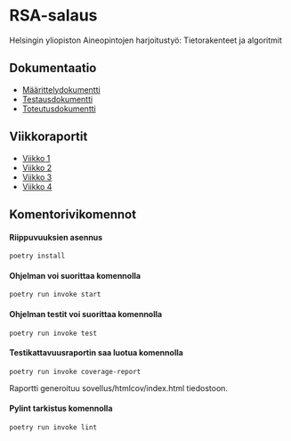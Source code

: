 # RSA-salaus

Helsingin yliopiston Aineopintojen harjoitustyö: Tietorakenteet ja algoritmit

## Dokumentaatio

- [Määrittelydokumentti](https://github.com/ItsTuukka/RSA-salaus_tiralabra/blob/master/dokumentaatio/maarittelydukumentti.md)
- [Testausdokumentti](https://github.com/ItsTuukka/RSA-salaus_tiralabra/blob/master/dokumentaatio/testausdokumentti.md)
- [Toteutusdokumentti](https://github.com/ItsTuukka/RSA-salaus_tiralabra/blob/master/dokumentaatio/toteutusdokumentti.md)

## Viikkoraportit

- [Viikko 1](https://github.com/ItsTuukka/RSA-salaus_tiralabra/blob/master/dokumentaatio/viikkoraportti1.md)
- [Viikko 2](https://github.com/ItsTuukka/RSA-salaus_tiralabra/blob/master/dokumentaatio/viikkoraportti2.md)
- [Viikko 3](https://github.com/ItsTuukka/RSA-salaus_tiralabra/blob/master/dokumentaatio/viikkoraportti3.md)
- [Viikko 4](https://github.com/ItsTuukka/RSA-salaus_tiralabra/blob/master/dokumentaatio/viikkoraportti4.md)

## Komentorivikomennot

#### Riippuvuuksien asennus

```
poetry install
```

#### Ohjelman voi suorittaa komennolla 

```
poetry run invoke start
```

#### Ohjelman testit voi suorittaa komennolla

```
poetry run invoke test
```

#### Testikattavuusraportin saa luotua komennolla

```
poetry run invoke coverage-report
```

Raportti generoituu sovellus/htmlcov/index.html tiedostoon.

#### Pylint tarkistus komennolla

```
poetry run invoke lint
```
